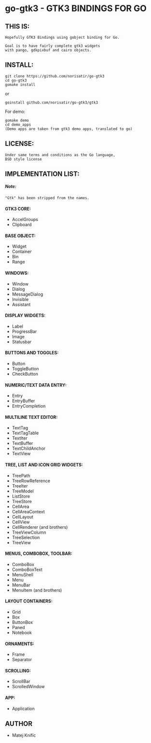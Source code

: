 go-gtk3 - GTK3 BINDINGS FOR GO
===================================

THIS IS:
--------

    Hopefully GTK3 Bindings using gobject binding for Go.

    Goal is to have fairly complete gtk3 widgets
    with pango, gdkpixbuf and cairo objects.

	
INSTALL:
--------

    git clone https://github.com/norisatir/go-gtk3
    cd go-gtk3
    gomake install
	
  or
  
    goinstall github.com/norisatir/go-gtk3/gtk3


  For demo:
  
    gomake demo
    cd demo_apps
    (Demo apps are taken from gtk3 demo apps, translated to go)
LICENSE:
--------

	Under same terms and conditions as the Go language,
	BSD style license


IMPLEMENTATION LIST:
--------------------
##### Note:
	"Gtk" has been stripped from the names.
	
#### GTK3 CORE: 
- AccelGroups
- Clipboard

#### BASE OBJECT:
- Widget
- Container
- Bin
- Range

#### WINDOWS: 
- Window
- Dialog
- MessageDialog
- Invisible
- Assistant

#### DISPLAY WIDGETS:
- Label
- ProgressBar
- Image
- Statusbar

#### BUTTONS AND TOGGLES:
- Button
- ToggleButton
- CheckButton

#### NUMERIC/TEXT DATA ENTRY:
- Entry
- EntryBuffer
- EntryCompletion

#### MULTILINE TEXT EDITOR:
- TextTag
- TextTagTable
- TextIter
- TextBuffer
- TextChildAnchor
- TextView

#### TREE, LIST AND ICON GRID WIDGETS:
- TreePath
- TreeRowReference
- TreeIter
- TreeModel
- ListStore
- TreeStore
- CellArea
- CellAreaContext
- CellLayout
- CellView
- CellRenderer (and brothers)
- TreeViewColumn
- TreeSelection
- TreeView

#### MENUS, COMBOBOX, TOOLBAR:
- ComboBox
- ComboBoxText
- MenuShell
- Menu
- MenuBar
- MenuItem (and brothers)

#### LAYOUT CONTAINERS:
- Grid
- Box
- ButtonBox
- Paned
- Notebook

#### ORNAMENTS:
- Frame
- Separator

#### SCROLLING:
- ScrollBar
- ScrolledWindow

#### APP:
- Application

AUTHOR
------

- Matej Knific